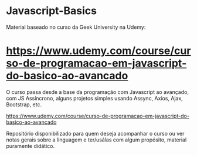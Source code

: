 # Javascript-Basics
Material baseado no curso da Geek University na Udemy:

# https://www.udemy.com/course/curso-de-programacao-em-javascript-do-basico-ao-avancado

O curso passa desde a base da programação com Javascript ao avançado, com JS Assíncrono, alguns projetos simples usando Assync, Axios, Ajax, Bootstrap, etc.

https://www.udemy.com/course/curso-de-programacao-em-javascript-do-basico-ao-avancado

Repositório disponibilizado para quem deseja acompanhar o curso ou ver notas gerais sobre a linguagem e ter/usálas com algum propósito, material puramente didático.
